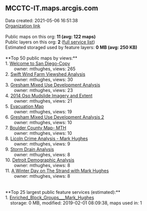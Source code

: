 <h2>MCCTC-IT.maps.arcgis.com</h2> Data created: 2021-05-06 16:51:38 <br /><a target='new' href='https://MCCTC-IT.maps.arcgis.com'>Organization link</a><br /><br />Public maps on this org: <b>11 (avg: 122 maps)</b><br />Public layers on this org: <b>2 </b>(<a target='new' href='https://services.arcgis.com/Gw594JZqMStaCGDA/ArcGIS/rest/services'>full service list</a>)<br />Estimated storaged used by feature layers: <b>0 MB (avg: 250 KB)</b><br /><br />**Top 50 public maps by views:**<br />  1. <a target='new' href='https://www.arcgis.com/home/item.html?id=de7064f65de4472fb006f6f3b0671da0'>Welcome to San Diego-Copy</a> <br />  &nbsp;&nbsp;&nbsp;&nbsp; &nbsp;&nbsp;owner: mthughes, views: 265<br />  2. <a target='new' href='https://www.arcgis.com/home/item.html?id=fa2f9692e58c4d31a327268abfa94751'>Swift Wind Farm Viewshed Analysis</a> <br />  &nbsp;&nbsp;&nbsp;&nbsp; &nbsp;&nbsp;owner: mthughes, views: 30<br />  3. <a target='new' href='https://www.arcgis.com/home/item.html?id=933fbaff6cf24df49c7caec5bde7e44a'>Gresham Mixed Use Development Analysis</a> <br />  &nbsp;&nbsp;&nbsp;&nbsp; &nbsp;&nbsp;owner: mthughes, views: 23<br />  4. <a target='new' href='https://www.arcgis.com/home/item.html?id=090eaedb6c4246eda16eb3782a03e29d'>2014 Oso Mudslide Imagery and Extent</a> <br />  &nbsp;&nbsp;&nbsp;&nbsp; &nbsp;&nbsp;owner: mthughes, views: 21<br />  5. <a target='new' href='https://www.arcgis.com/home/item.html?id=57bde50173aa4f0282ddad609426161f'>Evacuation Map</a> <br />  &nbsp;&nbsp;&nbsp;&nbsp; &nbsp;&nbsp;owner: mthughes, views: 19<br />  6. <a target='new' href='https://www.arcgis.com/home/item.html?id=50e3f6c0f3a64ac5868aa0b4f3b754c8'>Gresham Mixed Use Development Analysis 2</a> <br />  &nbsp;&nbsp;&nbsp;&nbsp; &nbsp;&nbsp;owner: mthughes, views: 10<br />  7. <a target='new' href='https://www.arcgis.com/home/item.html?id=0b703f897140489cb25aee8f462e466c'>Boulder County Map- MTH</a> <br />  &nbsp;&nbsp;&nbsp;&nbsp; &nbsp;&nbsp;owner: mthughes, views: 10<br />  8. <a target='new' href='https://www.arcgis.com/home/item.html?id=7dc79aba3053446596278544f1551d56'>Licoln Crime Analysis - Mark Hughes</a> <br />  &nbsp;&nbsp;&nbsp;&nbsp; &nbsp;&nbsp;owner: mthughes, views: 9<br />  9. <a target='new' href='https://www.arcgis.com/home/item.html?id=e0d89af9789c4841913717abab61cbb5'>Storm Drain Analysis</a> <br />  &nbsp;&nbsp;&nbsp;&nbsp; &nbsp;&nbsp;owner: mthughes, views: 8<br />  10. <a target='new' href='https://www.arcgis.com/home/item.html?id=504367311990467da275020820d13d06'>Detroit Demographic Analysis</a> <br />  &nbsp;&nbsp;&nbsp;&nbsp; &nbsp;&nbsp;owner: mthughes, views: 8<br />  11. <a target='new' href='https://www.arcgis.com/home/item.html?id=3c5d5c7f73db4e79a12f249b64f4ca43'>A Winter Day on The Strand with Mark Hughes
</a> <br />  &nbsp;&nbsp;&nbsp;&nbsp; &nbsp;&nbsp;owner: mthughes, views: 8<br /><br /><br />**Top 25 largest public feature services (estimated):**<br /> 1. <a target='new' href='https://www.arcgis.com/home/item.html?id=d79dd08442424e19b6931de776d6a871'>Enriched_Block_Groups___Mark_Hughes</a><br /> &nbsp;&nbsp;&nbsp;&nbsp;storage: 0 MB, modified: 2019-02-01 08:09:38, maps used in: 1<br />